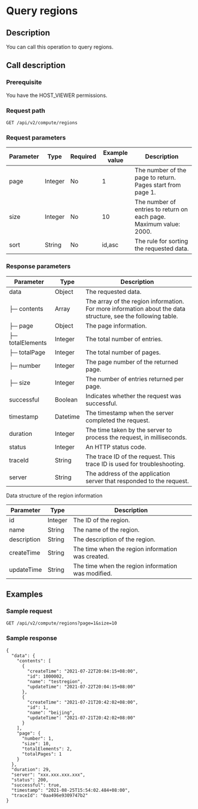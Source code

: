 Query regions 
==================================



Description 
--------------------------------

You can call this operation to query regions.

Call description 
-------------------------------------

### Prerequisite 

You have the HOST_VIEWER permissions.

### Request path 

`GET /api/v2/compute/regions`

### Request parameters 



| Parameter |  Type   | Required | Example value |                                    Description                                     |
|-----------|---------|----------|---------------|------------------------------------------------------------------------------------|
| page      | Integer | No       | 1             | The number of the page to return. Pages start from page 1.                         |
| size      | Integer | No       | 10            | The number of entries to return on each page. Maximum value: 2000. |
| sort      | String  | No       | id,asc        | The rule for sorting the requested data.                                           |



### Response parameters 



|    Parameter     |   Type   |                                                 Description                                                  |
|------------------|----------|--------------------------------------------------------------------------------------------------------------|
| data             | Object   | The requested data.                                                                                          |
| ├─ contents      | Array    | The array of the region information. For more information about the data structure, see the following table. |
| ├─ page          | Object   | The page information.                                                                                        |
| ├─ totalElements | Integer  | The total number of entries.                                                                                 |
| ├─ totalPage     | Integer  | The total number of pages.                                                                                   |
| ├─ number        | Integer  | The page number of the returned page.                                                                        |
| ├─ size          | Integer  | The number of entries returned per page.                                                                     |
| successful       | Boolean  | Indicates whether the request was successful.                                                                |
| timestamp        | Datetime | The timestamp when the server completed the request.                                                         |
| duration         | Integer  | The time taken by the server to process the request, in milliseconds.                                        |
| status           | Integer  | An HTTP status code.                                                                                         |
| traceId          | String   | The trace ID of the request. This trace ID is used for troubleshooting.                                      |
| server           | String   | The address of the application server that responded to the request.                                         |



Data structure of the region information


|  Parameter  |  Type   |                    Description                     |
|-------------|---------|----------------------------------------------------|
| id          | Integer | The ID of the region.                              |
| name        | String  | The name of the region.                            |
| description | String  | The description of the region.                     |
| createTime  | String  | The time when the region information was created.  |
| updateTime  | String  | The time when the region information was modified. |



Examples 
-----------------------------

### Sample request 

`GET /api/v2/compute/regions?page=1&size=10`

### Sample response 

```unknow
{
  "data": {
    "contents": [
      {
        "createTime": "2021-07-22T20:04:15+08:00",
        "id": 1000002,
        "name": "testregion",
        "updateTime": "2021-07-22T20:04:15+08:00"
      },
      {
        "createTime": "2021-07-21T20:42:02+08:00",
        "id": 1,
        "name": "beijing",
        "updateTime": "2021-07-21T20:42:02+08:00"
      }
    ],
    "page": {
      "number": 1,
      "size": 10,
      "totalElements": 2,
      "totalPages": 1
    }
  },
  "duration": 29,
  "server": "xxx.xxx.xxx.xxx",
  "status": 200,
  "successful": true,
  "timestamp": "2021-08-25T15:54:02.484+08:00",
  "traceId": "0aa496e9309747b2"
}
```


